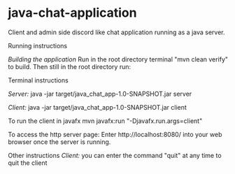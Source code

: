 # java-chat-application
Client and admin side discord like chat application running as a java server.

Running instructions

*Building the application*
    Run in the root directory terminal "mvn clean verify" to build.
    Then still in the root directory run:

Terminal instructions

*Server:*
    java -jar target/java_chat_app-1.0-SNAPSHOT.jar server

*Client:*
    java -jar target/java_chat_app-1.0-SNAPSHOT.jar client

To run the client in javafx
    mvn javafx:run "-Djavafx.run.args=client"

To access the http server page:
Enter http://localhost:8080/ into your web browser once the server is running.

Other instructions
*Client:*
    you can enter the command "quit" at any time to quit the client
